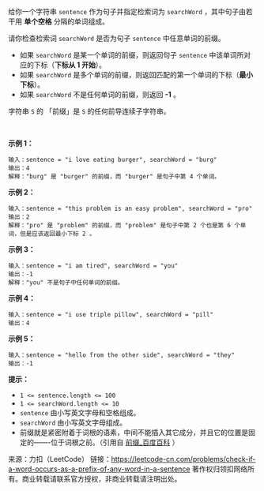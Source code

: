 给你一个字符串 ```sentence``` 作为句子并指定检索词为 ```searchWord``` ，其中句子由若干用 **单个空格** 分隔的单词组成。

请你检查检索词 ```searchWord``` 是否为句子 ```sentence``` 中任意单词的前缀。

* 如果 ```searchWord``` 是某一个单词的前缀，则返回句子 ```sentence``` 中该单词所对应的下标（**下标从 1 开始**）。
* 如果 ```searchWord``` 是多个单词的前缀，则返回匹配的第一个单词的下标（**最小下标**）。
* 如果 ```searchWord``` 不是任何单词的前缀，则返回 **-1** 。

字符串 ```S``` 的 「前缀」是 ```S``` 的任何前导连续子字符串。

 

**示例 1：**
```
输入：sentence = "i love eating burger", searchWord = "burg"
输出：4
解释："burg" 是 "burger" 的前缀，而 "burger" 是句子中第 4 个单词。
```
**示例 2：**
```
输入：sentence = "this problem is an easy problem", searchWord = "pro"
输出：2
解释："pro" 是 "problem" 的前缀，而 "problem" 是句子中第 2 个也是第 6 个单词，但是应该返回最小下标 2 。
```
**示例 3：**
```
输入：sentence = "i am tired", searchWord = "you"
输出：-1
解释："you" 不是句子中任何单词的前缀。
```
**示例 4：**
```
输入：sentence = "i use triple pillow", searchWord = "pill"
输出：4
```
**示例 5：**
```
输入：sentence = "hello from the other side", searchWord = "they"
输出：-1
```

**提示：**

* ```1 <= sentence.length <= 100```
* ```1 <= searchWord.length <= 10```
* ```sentence``` 由小写英文字母和空格组成。
* ```searchWord``` 由小写英文字母组成。
* 前缀就是紧密附着于词根的语素，中间不能插入其它成分，并且它的位置是固定的——-位于词根之前。（引用自 [前缀_百度百科](https://baike.baidu.com/item/%E5%89%8D%E7%BC%80) ）

来源：力扣（LeetCode）
链接：https://leetcode-cn.com/problems/check-if-a-word-occurs-as-a-prefix-of-any-word-in-a-sentence
著作权归领扣网络所有。商业转载请联系官方授权，非商业转载请注明出处。
